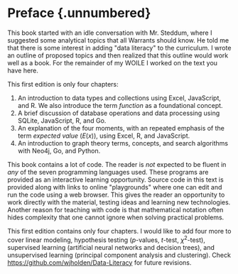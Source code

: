 # Preface {.unnumbered}

This book started with an idle conversation with Mr. Steddum, where I suggested
some analytical topics that all Warrants should know. He told me that there is
some interest in adding "data literacy" to the curriculum. I wrote an outline
of proposed topics and then realized that this outline would work well as a book.
For the remainder of my WOILE I worked on the text you have here.

This first edition is only four chapters:

1. An introduction to data types and collections using Excel, JavaScript, and R.
We also introduce the term *function* as a foundational concept.
2. A brief discussion of database operations and data processing using SQLite, JavaScript, R, and Go.
3. An explanation of the four moments, with an repeated emphasis of the term *expected value* ($E(x)$), using Excel, R, and JavaScript.
4. An introduction to graph theory terms, concepts, and search algorithms with Neo4j, Go, and Python.

This book contains a lot of code. The reader is *not* expected to be fluent in
*any* of the seven programming languages used. These programs are provided as an
interactive learning opportunity. Source code in this text is provided along with
links to online "playgrounds" where one can edit and run the code using a web browser.
This gives the reader an opportunity to work directly with the material, testing
ideas and learning new technologies. Another reason for teaching with code is
that mathematical notation often hides complexity that one cannot ignore when
solving practical problems.

This first edition contains only four chapters. I would like to add four more to
cover linear modeling, hypothesis testing ($p$-values, $t$-test, $\chi^2$-test),
supervised learning (artificial neural networks and decision trees), and
unsupervised learning (principal component analysis and clustering).
Check https://github.com/wjholden/Data-Literacy for future revisions.
